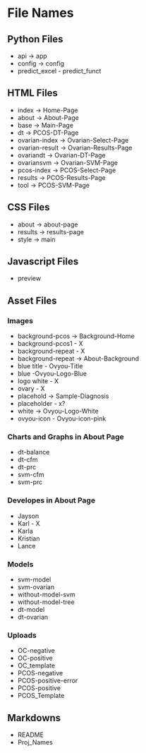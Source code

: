 # **File Names**

## Python Files
- api -> app
- config -> config
- predict_excel - predict_funct

## HTML Files
- index -> Home-Page
- about -> About-Page
- base -> Main-Page
- dt -> PCOS-DT-Page
- ovarian-index -> Ovarian-Select-Page
- ovarian-result -> Ovarian-Results-Page
- ovariandt -> Ovarian-DT-Page
- ovariansvm -> Ovarian-SVM-Page
- pcos-index -> PCOS-Select-Page
- results -> PCOS-Results-Page
- tool -> PCOS-SVM-Page

## CSS Files
- about -> about-page
- results -> results-page
- style -> main

## Javascript Files
- preview

## Asset Files
### Images
- background-pcos -> Background-Home
- background-pcos1 - X
- background-repeat - X
- background-repeat  -> About-Background
- blue title - Ovyou-Title
- blue -Ovyou-Logo-Blue
- logo white - X
- ovary - X
- placehold -> Sample-Diagnosis
- placeholder - x?
- white -> Ovyou-Logo-White
- ovyou-icon - Ovyou-icon-pink

### Charts and Graphs in About Page
- dt-balance
- dt-cfm
- dt-prc
- svm-cfm
- svm-prc

### Developes in About Page
- Jayson
- Karl - X
- Karla
- Kristian
- Lance

### Models
- svm-model
- svm-ovarian
- without-model-svm
- without-model-tree
- dt-model
- dt-ovarian

### Uploads
- OC-negative
- OC-positive
- OC_template
- PCOS-negative
- PCOS-positive-error
- PCOS-positive
- PCOS_Template

## Markdowns
- README
- Proj_Names
